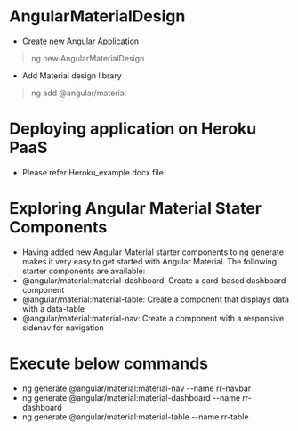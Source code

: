 # AngularMaterialDesign

- Create new Angular Application
> ng new AngularMaterialDesign
- Add Material design library
>ng add @angular/material

# Deploying application on Heroku PaaS
- Please refer Heroku_example.docx file

# Exploring Angular Material Stater Components
- Having added new Angular Material starter components to ng generate makes it very easy to get started with Angular Material. The following starter components are available:
- @angular/material:material-dashboard: Create a card-based dashboard component
- @angular/material:material-table: Create a component that displays data with a data-table
- @angular/material:material-nav: Create a component with a responsive sidenav for navigation
# Execute below commands
- ng generate @angular/material:material-nav --name rr-navbar
- ng generate @angular/material:material-dashboard --name rr-dashboard
- ng generate @angular/material:material-table --name rr-table


